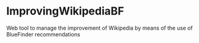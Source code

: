 ImprovingWikipediaBF
====================

Web tool to manage the improvement of Wikipedia by means of the use of BlueFinder recommendations
